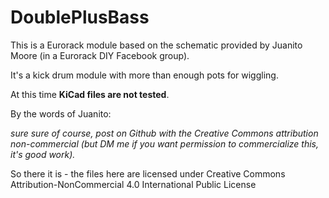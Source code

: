 # DoublePlusBass

This is a Eurorack module based on the schematic provided by Juanito Moore (in a Eurorack DIY Facebook group).

It's a kick drum module with more than enough pots for wiggling.

At this time __KiCad files are not tested__.

By the words of Juanito:

*sure sure of course, post on Github with the Creative Commons attribution non-commercial (but DM me if you want permission to commercialize this, it's good work).*

So there it is - the files here are licensed under Creative Commons Attribution-NonCommercial 4.0 International Public License
